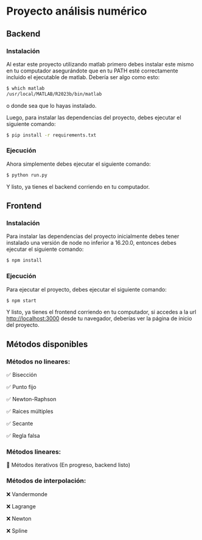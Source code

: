 # Proyecto análisis numérico

## Backend

### Instalación

Al estar este proyecto utilizando matlab primero debes instalar este mismo en tu computador asegurándote que en tu PATH esté correctamente incluido el ejecutable de matlab. Debería ser algo como esto:

```bash
$ which matlab
/usr/local/MATLAB/R2023b/bin/matlab
```

o donde sea que lo hayas instalado.

Luego, para instalar las dependencias del proyecto, debes ejecutar el siguiente comando:

```bash
$ pip install -r requirements.txt
```

### Ejecución
Ahora simplemente debes ejecutar el siguiente comando:

```bash
$ python run.py
```
Y listo, ya tienes el backend corriendo en tu computador.

## Frontend

### Instalación

Para instalar las dependencias del proyecto inicialmente debes tener instalado una versión de node no inferior a 16.20.0, entonces debes ejecutar el siguiente comando:

```bash
$ npm install
```

### Ejecución

Para ejecutar el proyecto, debes ejecutar el siguiente comando:

```bash
$ npm start
```

Y listo, ya tienes el frontend corriendo en tu computador, si accedes a la url [http://localhost:3000](http://localhost:3000) desde tu navegador, deberías ver la página de inicio del proyecto.

## Métodos disponibles

### Métodos no lineares:
✅ Bisección

✅ Punto fijo

✅ Newton-Raphson

✅ Raices múltiples

✅ Secante

✅ Regla falsa

### Métodos lineares:
🚧 Métodos iterativos (En progreso, backend listo)

### Métodos de interpolación:
❌ Vandermonde

❌ Lagrange

❌ Newton

❌ Spline